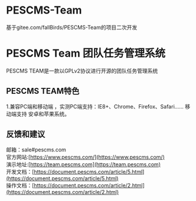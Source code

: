# PESCMS-Team
基于gitee.com/fallBirds/PESCMS-Team的项目二次开发


# PESCMS Team 团队任务管理系统  
PESCMS TEAM是一款以GPLv2协议进行开源的团队任务管理系统  
## PESCMS TEAM特色  
1.兼容PC端和移动端 ，实测PC端支持：IE8+、Chrome、Firefox、Safari…… 移动端支持 安卓和苹果系统。
## 反馈和建议  
邮箱：sale#pescms.com  
官方网站:[https://www.pescms.com/](https://www.pescms.com/)  
演示地址:[https://team.pescms.com](https://team.pescms.com)  
开发文档：[https://document.pescms.com/article/5.html](https://document.pescms.com/article/5.html)  
操作文档：[https://document.pescms.com/article/2.html](https://document.pescms.com/article/2.html)  